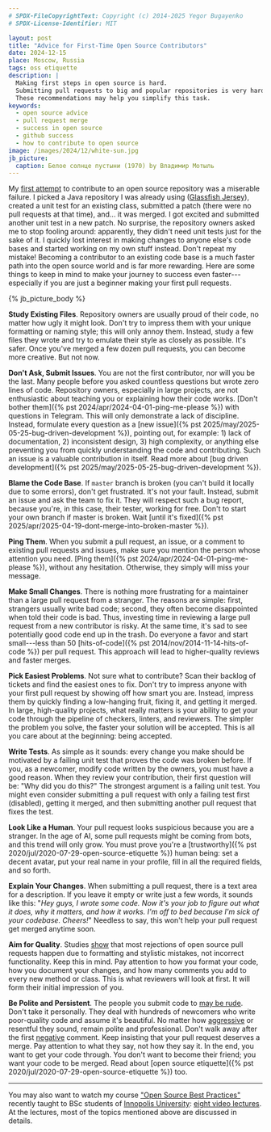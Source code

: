 ```yaml
---
# SPDX-FileCopyrightText: Copyright (c) 2014-2025 Yegor Bugayenko
# SPDX-License-Identifier: MIT

layout: post
title: "Advice for First-Time Open Source Contributors"
date: 2024-12-15
place: Moscow, Russia
tags: oss etiquette
description: |
  Making first steps in open source is hard.
  Submitting pull requests to big and popular repositories is very hard.
  These recommendations may help you simplify this task.
keywords:
  - open source advice
  - pull request merge
  - success in open source
  - github success
  - how to contribute to open source
image: /images/2024/12/white-sun.jpg
jb_picture:
  caption: Белое солнце пустыни (1970) by Владимир Мотыль
---
```


My [first attempt][jersey] to contribute to an open source repository was a miserable failure.
I picked a Java repository I was already using ([Glassfish Jersey][jersey-wiki]), created a unit test for an existing class, submitted a
patch (there were no pull requests at that time), and... it was merged.
I got excited and submitted another unit test in a new patch.
No surprise, the repository owners asked me to stop fooling around: apparently, they didn't need unit tests just for the sake of it.
I quickly lost interest in making changes to anyone else's code bases and started working on my own stuff instead.
Don't repeat my mistake!
Becoming a contributor to an existing code base is a much faster path into the open source world and is far more rewarding.
Here are some things to keep in mind to make your journey to success even faster---especially if you are just a beginner making your first pull requests.

<!--more-->

{% jb_picture_body %}

**Study Existing Files**.
  Repository owners are usually proud of their code, no matter how ugly it might look.
  Don't try to impress them with your unique formatting or naming style; this will only annoy them.
  Instead, study a few files they wrote and try to emulate their style as closely as possible.
  It's safer.
  Once you've merged a few dozen pull requests, you can become more creative.
  But not now.

**Don't Ask, Submit Issues**.
  You are not the first contributor, nor will you be the last.
  Many people before you asked countless questions but wrote zero lines of code.
  Repository owners, especially in large projects, are not enthusiastic about teaching you or explaining how their code works.
  [Don't bother them]({% pst 2024/apr/2024-04-01-ping-me-please %}) with questions in Telegram.
  This will only demonstrate a lack of discipline.
  Instead, formulate every question as a [new issue]({% pst 2025/may/2025-05-25-bug-driven-development %}), pointing out, for example: 1) lack of documentation, 2) inconsistent design, 3) high complexity, or anything else preventing you from quickly understanding the code and contributing.
  Such an issue is a valuable contribution in itself.
  Read more about [bug driven development]({% pst 2025/may/2025-05-25-bug-driven-development %}).

**Blame the Code Base**.
  If `master` branch is broken (you can't build it locally due to some errors), don't get frustrated.
  It's not your fault.
  Instead, submit an issue and ask the team to fix it.
  They will respect such a bug report, because you're, in this case, their tester, working for free.
  Don't to start your own branch if master is broken.
  Wait [until it's fixed]({% pst 2025/apr/2025-04-19-dont-merge-into-broken-master %}).

**Ping Them**.
  When you submit a pull request, an issue, or a comment to existing pull requests and issues, make sure you mention the person whose attention you need.
  [Ping them]({% pst 2024/apr/2024-04-01-ping-me-please %}), without any hesitation.
  Otherwise, they simply will miss your message.

**Make Small Changes**.
  There is nothing more frustrating for a maintainer than a large pull request from a stranger.
  The reasons are simple: first, strangers usually write bad code; second, they often become disappointed when told their code is bad.
  Thus, investing time in reviewing a large pull request from a new contributor is risky.
  At the same time, it's sad to see potentially good code end up in the trash.
  Do everyone a favor and start small---less than 50 [hits-of-code]({% pst 2014/nov/2014-11-14-hits-of-code %}) per pull request.
  This approach will lead to higher-quality reviews and faster merges.

**Pick Easiest Problems**.
  Not sure what to contribute?
  Scan their backlog of tickets and find the easiest ones to fix.
  Don't try to impress anyone with your first pull request by showing off how smart you are.
  Instead, impress them by quickly finding a low-hanging fruit, fixing it, and getting it merged.
  In large, high-quality projects, what really matters is your ability to get your code through the pipeline of checkers, linters, and reviewers.
  The simpler the problem you solve, the faster your solution will be accepted.
  This is all you care about at the beginning: being accepted.

**Write Tests**.
  As simple as it sounds: every change you make should be motivated by a failing unit test that proves the code was broken before.
  If you, as a newcomer, modify code written by the owners, you must have a good reason.
  When they review your contribution, their first question will be: "Why did you do this?"
  The strongest argument is a failing unit test.
  You might even consider submitting a pull request with only a failing test first (disabled), getting it merged, and then submitting another pull request that fixes the test.

**Look Like a Human**.
  Your pull request looks suspicious because you are a stranger.
  In the age of AI, some pull requests might be coming from bots, and this trend will only grow.
  You must prove you're a [trustworthy]({% pst 2020/jul/2020-07-29-open-source-etiquette %}) human being: set a decent avatar, put your real name in your profile, fill in all the required fields, and so forth.

**Explain Your Changes**.
  When submitting a pull request, there is a text area for a description.
  If you leave it empty or write just a few words, it sounds like this:
    "_Hey guys, I wrote some code.
    Now it's your job to figure out what it does, why it matters, and how it works.
    I'm off to bed because I'm sick of your codebase.
    Cheers!_"
  Needless to say, this won't help your pull request get merged anytime soon.

**Aim for Quality**.
  Studies [show][czerwonka2015code] that most rejections of open source pull requests happen due to formatting and stylistic mistakes, not incorrect functionality.
  Keep this in mind.
  Pay attention to how you format your code, how you document your changes, and how many comments you add to every new method or class.
  This is what reviewers will look at first.
  It will form their initial impression of you.

**Be Polite and Persistent**.
  The people you submit code to [may be rude][raman2020stress].
  Don't take it personally.
  They deal with hundreds of newcomers who write poor-quality code and assume it's beautiful.
  No matter how [aggressive][miller2022did] or resentful they sound, remain polite and professional.
  Don't walk away after the first [negative][ferreira2021shut] comment.
  Keep insisting that your pull request deserves a merge.
  Pay attention to what they say, not how they say it.
  In the end, you want to get your code through.
  You don't want to become their friend; you want your code to be merged.
  Read about [open source etiquette]({% pst 2020/jul/2020-07-29-open-source-etiquette %}) too.

<hr/>

You may also want to watch my course ["Open Source Best Practices"][osbp-github] recently taught to BSc students of [Innopolis University][iu]:
[eight video lectures][osbp-youtube].
At the lectures, most of the topics mentioned above are discussed in details.

[jersey]: https://github.com/eclipse-ee4j/jersey/blob/b2c7ba6d388cb9722f39073d7e82aa818fec49d5/core-common/src/test/java/org/glassfish/jersey/uri/internal/PathTemplateTest.java#L26
[osbp-github]: https://github.com/yegor256/osbp
[iu]: https://innopolis.university/
[osbp-youtube]: https://www.youtube.com/playlist?list=PLaIsQH4uc08zjutyoBOtoa6fnxzrCQK2Q
[jersey-wiki]: https://en.wikipedia.org/wiki/Eclipse_Jersey
[czerwonka2015code]: https://ieeexplore.ieee.org/document/7202946/
[raman2020stress]: https://dl.acm.org/doi/10.1145/3377816.3381732
[miller2022did]: https://dl.acm.org/doi/10.1145/3510003.3510111
[ferreira2021shut]: https://dl.acm.org/doi/10.1145/3479497
